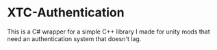 # XTC-Authentication
This is a C# wrapper for a simple C++ library I made for unity mods that need an authentication system that doesn't lag.
